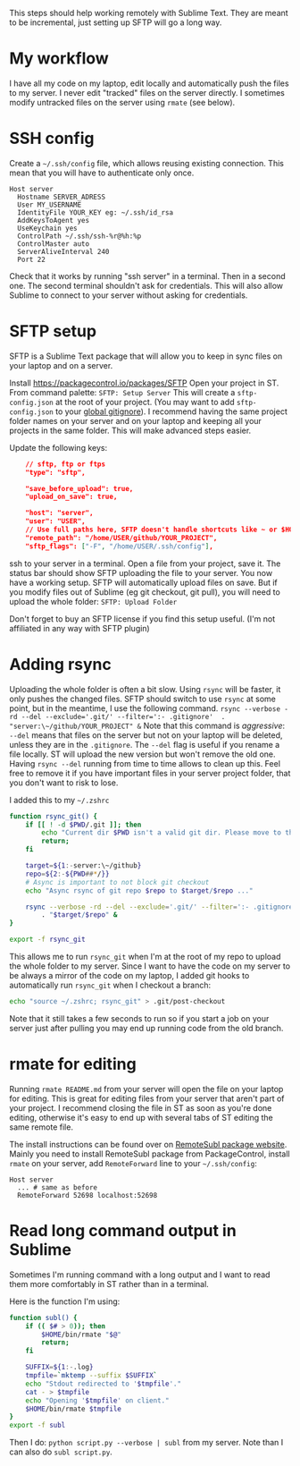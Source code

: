 This steps should help working remotely with Sublime Text.
They are meant to be incremental, just setting up SFTP will go a long way.


# My workflow

I have all my code on my laptop, edit locally and automatically push the files to my server.
I never edit "tracked" files on the server directly.
I sometimes modify untracked files on the server using `rmate` (see below).


# SSH config

Create a `~/.ssh/config` file, which allows reusing existing connection.
This mean that you will have to authenticate only once.

```
Host server
  Hostname SERVER_ADRESS
  User MY_USERNAME
  IdentityFile YOUR_KEY eg: ~/.ssh/id_rsa
  AddKeysToAgent yes
  UseKeychain yes
  ControlPath ~/.ssh/ssh-%r@%h:%p
  ControlMaster auto
  ServerAliveInterval 240
  Port 22
```

Check that it works by running "ssh server" in a terminal.
Then in a second one. The second terminal shouldn't ask for credentials. 
This will also allow Sublime to connect to your server without asking for credentials.

# SFTP setup

SFTP is a Sublime Text package that will allow you to keep in sync files on your laptop and on a server.

Install https://packagecontrol.io/packages/SFTP
Open your project in ST.
From command palette: `SFTP: Setup Server`
This will create a `sftp-config.json` at the root of your project. (You may want to add `sftp-config.json` to your [global gitignore](https://stackoverflow.com/a/7335487/3561471)).
I recommend having the same project folder names on your server and on your laptop and keeping all your projects in the same folder. This will make advanced steps easier.

Update the following keys:

```json
    // sftp, ftp or ftps
    "type": "sftp",

    "save_before_upload": true,
    "upload_on_save": true,

    "host": "server",
    "user": "USER",
    // Use full paths here, SFTP doesn't handle shortcuts like ~ or $HOME.
    "remote_path": "/home/USER/github/YOUR_PROJECT",
    "sftp_flags": ["-F", "/home/USER/.ssh/config"],
```

ssh to your server in a terminal.
Open a file from your project, save it. The status bar should show SFTP uploading the file to your server. You now have a working setup. SFTP will automatically upload files on save. But if you modify files out of Sublime (eg git checkout, git pull), you will need to upload the whole folder: `SFTP: Upload Folder`

Don't forget to buy an SFTP license if you find this setup useful. (I'm not affiliated in any way with SFTP plugin)


# Adding rsync

Uploading the whole folder is often a bit slow. Using `rsync` will be faster, it only pushes the changed files. SFTP should switch to use `rsync` at some point, but in the meantime, I use the following command.
`rsync --verbose -rd --del --exclude='.git/' --filter=':- .gitignore'  . "server:\~/github/YOUR_PROJECT" &`
Note that this command is _aggressive_: `--del` means that files on the server but not on your laptop will be deleted, unless they are in the `.gitignore`.
The `--del` flag is useful if you rename a file locally. ST will upload the new version but won't remove the old one. Having `rsync --del` running from time to time allows to clean up this.
Feel free to remove it if you have important files in your server project folder, that you don't want to risk to lose.

I added this to my `~/.zshrc`

```sh
function rsync_git() {
    if [[ ! -d $PWD/.git ]]; then
        echo "Current dir $PWD isn't a valid git dir. Please move to the root of a git dir."
        return;
    fi

    target=${1:-server:\~/github}
    repo=${2:-${PWD##*/}}
    # Async is important to not block git checkout
    echo "Async rsync of git repo $repo to $target/$repo ..."

    rsync --verbose -rd --del --exclude='.git/' --filter=':- .gitignore' \
        . "$target/$repo" &
}

export -f rsync_git
```

This allows me to run `rsync_git` when I'm at the root of my repo to upload the whole folder to my server.
Since I want to have the code on my server to be always a mirror of the code on my laptop, I added git hooks to automatically run `rsync_git` when I checkout a branch:

```sh
echo "source ~/.zshrc; rsync_git" > .git/post-checkout
```

Note that it still takes a few seconds to run so if you start a job on your server just after pulling you may end up running code from the old branch.


# rmate for editing

Running `rmate README.md` from your server will open the file on your laptop for editing.
This is great for editing files from your server that aren't part of your project.
I recommend closing the file in ST as soon as you're done editing, otherwise it's easy to end up with several tabs of ST editing the same remote file.

The install instructions can be found over on [RemoteSubl package website](https://github.com/randy3k/RemoteSubl#installation).
Mainly you need to install RemoteSubl package from PackageControl,
install `rmate` on your server, add `RemoteForward` line to your `~/.ssh/config`:

```
Host server
  ... # same as before
  RemoteForward 52698 localhost:52698
```

# Read long command output in Sublime

Sometimes I'm running command with a long output and I want to read them more comfortably in ST rather than in a terminal.

Here is the function I'm using:

```sh
function subl() {
    if (( $# > 0)); then
        $HOME/bin/rmate "$@"
        return;
    fi

    SUFFIX=${1:-.log}
    tmpfile=`mktemp --suffix $SUFFIX`
    echo "Stdout redirected to '$tmpfile'."
    cat - > $tmpfile
    echo "Opening '$tmpfile' on client."
    $HOME/bin/rmate $tmpfile
}
export -f subl
```

Then I do: `python script.py --verbose | subl` from my server.
Note than I can also do `subl script.py`.
